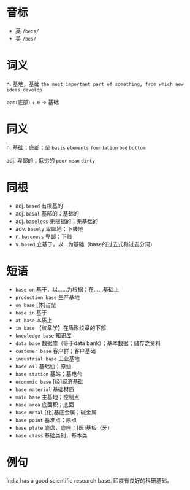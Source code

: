 # 音标

- 英 `/beɪs/`
- 美 `/bes/`

# 词义

n. 基地，基础
`the most important part of something, from which new ideas develop`



bas(底部) + e → 基础

# 同义

n. 基础；底部；垒
`basis` `elements` `foundation` `bed` `bottom`

adj. 卑鄙的；低劣的
`poor` `mean` `dirty`

# 同根

- adj. `based` 有根基的
- adj. `basal` 基部的；基础的
- adj. `baseless` 无根据的；无基础的
- adv. `basely` 卑鄙地；下贱地
- n. `baseness` 卑鄙；下贱
- v. `based` 立基于，以…为基础（base的过去式和过去分词）

# 短语

- `base on` 基于，以……为根据；在……基础上
- `production base` 生产基地
- `on base` [体]占垒
- `base in` 基于
- `at base` 本质上
- `in base` 【纹章学】在盾形纹章的下部
- `knowledge base` 知识库
- `data base` 数据库（等于data bank）；基本数据；储存之资料
- `customer base` 客户群；客户基础
- `industrial base` 工业基地
- `base oil` 基础油；原油
- `base station` 基站；基电台
- `economic base` [经]经济基础
- `base material` 基础材质
- `main base` 主基地；控制点
- `base area` 底面积；底面
- `base metal` [化]基底金属；碱金属
- `base point` 基准点；原点
- `base plate` 底盘，底座；[医]基板（牙）
- `base class` 基础类别，基本类

# 例句

India has a good scientific research base.
印度有良好的科研基础。


